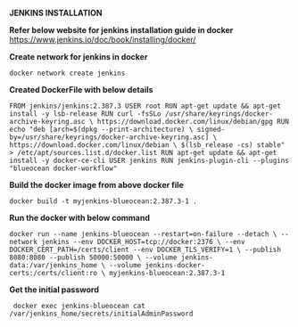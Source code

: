 ******JENKINS INSTALLATION****** 

__Refer below website for jenkins installation guide in docker__
https://www.jenkins.io/doc/book/installing/docker/

**Create network for jenkins in docker**

`docker network create jenkins`

**Created DockerFile with below details**

`FROM jenkins/jenkins:2.387.3
USER root
RUN apt-get update && apt-get install -y lsb-release
RUN curl -fsSLo /usr/share/keyrings/docker-archive-keyring.asc \
  https://download.docker.com/linux/debian/gpg
RUN echo "deb [arch=$(dpkg --print-architecture) \
  signed-by=/usr/share/keyrings/docker-archive-keyring.asc] \
  https://download.docker.com/linux/debian \
  $(lsb_release -cs) stable" > /etc/apt/sources.list.d/docker.list
RUN apt-get update && apt-get install -y docker-ce-cli
USER jenkins
RUN jenkins-plugin-cli --plugins "blueocean docker-workflow"`


****Build the docker image from above docker file****

`docker build -t myjenkins-blueocean:2.387.3-1 .
`

****Run the docker with below command****

`docker run --name jenkins-blueocean --restart=on-failure --detach \
  --network jenkins --env DOCKER_HOST=tcp://docker:2376 \
  --env DOCKER_CERT_PATH=/certs/client --env DOCKER_TLS_VERIFY=1 \
  --publish 8080:8080 --publish 50000:50000 \
  --volume jenkins-data:/var/jenkins_home \
  --volume jenkins-docker-certs:/certs/client:ro \
  myjenkins-blueocean:2.387.3-1`

  ******Get the initial password******

`  docker exec jenkins-blueocean cat /var/jenkins_home/secrets/initialAdminPassword
`